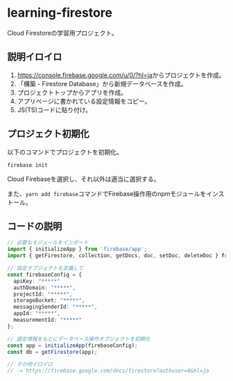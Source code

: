 # learning-firestore

Cloud Firestoreの学習用プロジェクト。  

## 説明イロイロ

1. <https://console.firebase.google.com/u/0/?hl=ja>からプロジェクトを作成。
2. 「構築 - Firestore Database」から新規データベースを作成。
3. プロジェクトトップからアプリを作成。
4. アプリページに書かれている設定情報をコピー。
5. JS(TS)コードに貼り付け。

## プロジェクト初期化

以下のコマンドでプロジェクトを初期化。  

```shell
firebase init
```

Cloud Firebaseを選択し、それ以外は適当に選択する。  

また、`yarn add firebase`コマンドでFirebase操作用のnpmモジュールをインストール。  

## コードの説明

```ts
// 必要なモジュールをインポート
import { initializeApp } from 'firebase/app';
import { getFirestore, collection, getDocs, doc, setDoc, deleteDoc } from 'firebase/firestore/lite';

// 設定オブジェクトを定義して
const firebaseConfig = {
  apiKey: "*****"
  authDomain: "*****",
  projectId: "*****",
  storageBucket: "*****",
  messagingSenderId: "*****",
  appId: "*****",
  measurementId: "*****"
};

// 設定情報をもとにデータベース操作オブジェクトを初期化
const app = initializeApp(firebaseConfig);
const db = getFirestore(app);

// その他イロイロ
// -> https://firebase.google.com/docs/firestore?authuser=0&hl=ja
```

